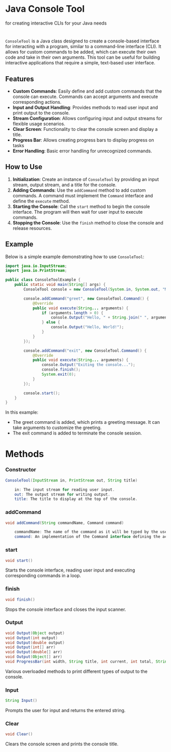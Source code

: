 # Java Console Tool
for creating interactive CLIs for your Java needs
#

`ConsoleTool` is a Java class designed to create a console-based interface for interacting with a program, similar to a command-line interface (CLI). It allows for custom commands to be added, which can execute their own code and take in their own arguments. This tool can be useful for building interactive applications that require a simple, text-based user interface.

## Features

- **Custom Commands**: Easily define and add custom commands that the console can execute. Commands can accept arguments and execute corresponding actions.
- **Input and Output Handling**: Provides methods to read user input and print output to the console.
- **Stream Configuration**: Allows configuring input and output streams for flexible usage scenarios.
- **Clear Screen**: Functionality to clear the console screen and display a title.
- **Progress Bar**: Allows creating progress bars to display progress on tasks
- **Error Handling**: Basic error handling for unrecognized commands.

## How to Use

1. **Initialization**: Create an instance of `ConsoleTool` by providing an input stream, output stream, and a title for the console.
2. **Adding Commands**: Use the `addCommand` method to add custom commands. A command must implement the `Command` interface and define the `execute` method.
3. **Starting the Console**: Call the `start` method to begin the console interface. The program will then wait for user input to execute commands.
4. **Stopping the Console**: Use the `finish` method to close the console and release resources.

## Example

Below is a simple example demonstrating how to use `ConsoleTool`:

```java
import java.io.InputStream;
import java.io.PrintStream;

public class ConsoleToolExample {
    public static void main(String[] args) {
        ConsoleTool console = new ConsoleTool(System.in, System.out, "My Console Tool");

        console.addCommand("greet", new ConsoleTool.Command() {
            @Override
            public void execute(String... arguments) {
                if (arguments.length > 0) {
                    console.Output("Hello, " + String.join(" ", arguments) + "!");
                } else {
                    console.Output("Hello, World!");
                }
            }
        });

        console.addCommand("exit", new ConsoleTool.Command() {
            @Override
            public void execute(String... arguments) {
                console.Output("Exiting the console...");
                console.finish();
                System.exit(0);
            }
        });

        console.start();
    }
}
```

In this example:

- The greet command is added, which prints a greeting message. It can take arguments to customize the greeting.
- The exit command is added to terminate the console session.

# Methods
### Constructor

```java
ConsoleTool(InputStream in, PrintStream out, String title)

    in: The input stream for reading user input.
    out: The output stream for writing output.
    title: The title to display at the top of the console.
```

### addCommand

```java
void addCommand(String commandName, Command command)

    commandName: The name of the command as it will be typed by the user.
    command: An implementation of the Command interface defining the action to be executed.
```

### start

```java
void start()
```

Starts the console interface, reading user input and executing corresponding commands in a loop.

### finish

```java
void finish()
```

Stops the console interface and closes the input scanner.

### Output

```java
void Output(Object output)
void Output(int output)
void Output(double output)
void Output(int[] arr)
void Output(double[] arr)
void Output(Object[] arr)
void ProgressBar(int width, String title, int current, int total, String subtitle)
```

Various overloaded methods to print different types of output to the console.

### Input

```java
String Input()
```

Prompts the user for input and returns the entered string.

### Clear

```java
void Clear()
```

Clears the console screen and prints the console title.
